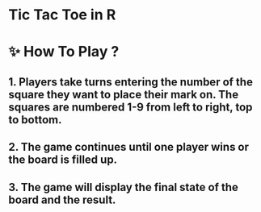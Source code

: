 # Tic Tac Toe in R
# ✨ How To Play ?
## 1. Players take turns entering the number of the square they want to place their mark on. The squares are numbered 1-9 from left to right, top to bottom.
## 2. The game continues until one player wins or the board is filled up.
## 3. The game will display the final state of the board and the result.
